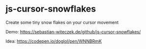 # js-cursor-snowflakes
Create some tiny snow flakes on your cursor movement

Demo: https://sebastian-witeczek.de/github/js-cursor-snowflakes/

Idea: https://codepen.io/doglol/pen/WNNBRmK